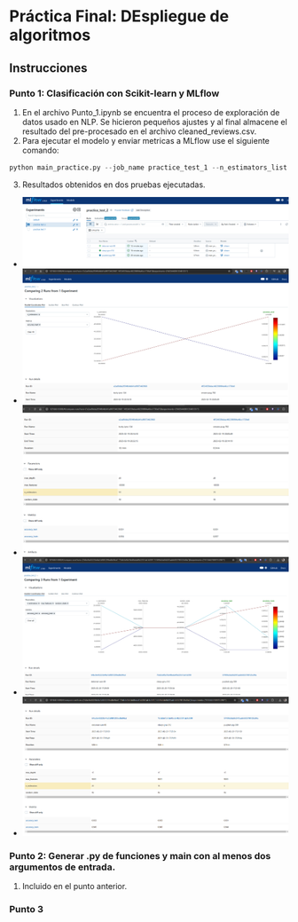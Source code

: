 # Práctica Final: DEspliegue de algoritmos

## Instrucciones

### Punto 1: Clasificación con Scikit-learn y MLflow

1. En el archivo Punto_1.ipynb se encuentra el proceso de exploración de datos usado en NLP. Se hicieron pequeños ajustes y al final almacene el resultado del pre-procesado en el archivo cleaned_reviews.csv.
2. Para ejecutar el modelo y enviar metricas a MLflow use el siguiente comando:

```python
python main_practice.py --job_name practice_test_1 --n_estimators_list 5 10 20 --max_dept 15 --max_features 5000 --class_weight balanced
```

3. Resultados obtenidos en dos pruebas ejecutadas.

- ![MLflow Pruebas](images/0%20-%20mlflow%20pruebas.png)
- ![MLflow Pruebas 1](images/1%20-%20mlflow%20prueba1.png)
- ![MLflow Pruebas 2](images/2%20-%20mlflow%20prueba1.1.png)
- ![MLflow Pruebas 3](images/3%20-%20mlflow%20prueba2.png)
- ![MLflow Pruebas 4](images/4%20-%20mlflow%20prueba2.1.png)
  

### Punto 2: Generar .py de funciones y main con al menos dos argumentos de entrada.

1. Incluido en el punto anterior.

### Punto 3
